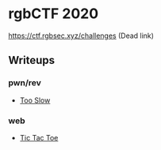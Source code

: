 # rgbCTF 2020

https://ctf.rgbsec.xyz/challenges (Dead link)

## Writeups

### pwn/rev

 - [Too Slow](./writeups/pwn-rev/Too-Slow)

### web

 - [Tic Tac Toe](./writeups/web/Tic-Tac-Toe)

